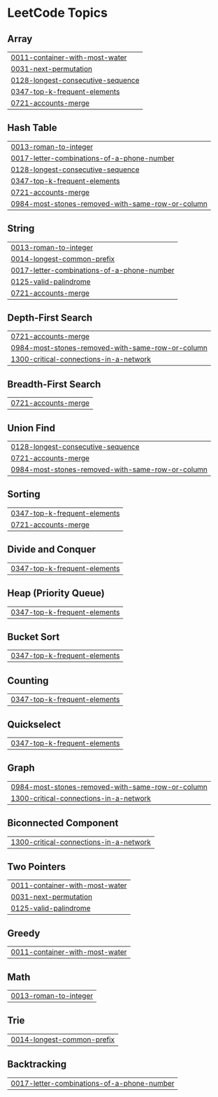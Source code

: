 <!---LeetCode Topics Start-->
# LeetCode Topics
## Array
|  |
| ------- |
| [0011-container-with-most-water](https://github.com/kkr-97/problem-1/tree/master/0011-container-with-most-water) |
| [0031-next-permutation](https://github.com/kkr-97/problem-1/tree/master/0031-next-permutation) |
| [0128-longest-consecutive-sequence](https://github.com/kkr-97/problem-1/tree/master/0128-longest-consecutive-sequence) |
| [0347-top-k-frequent-elements](https://github.com/kkr-97/problem-1/tree/master/0347-top-k-frequent-elements) |
| [0721-accounts-merge](https://github.com/kkr-97/problem-1/tree/master/0721-accounts-merge) |
## Hash Table
|  |
| ------- |
| [0013-roman-to-integer](https://github.com/kkr-97/problem-1/tree/master/0013-roman-to-integer) |
| [0017-letter-combinations-of-a-phone-number](https://github.com/kkr-97/problem-1/tree/master/0017-letter-combinations-of-a-phone-number) |
| [0128-longest-consecutive-sequence](https://github.com/kkr-97/problem-1/tree/master/0128-longest-consecutive-sequence) |
| [0347-top-k-frequent-elements](https://github.com/kkr-97/problem-1/tree/master/0347-top-k-frequent-elements) |
| [0721-accounts-merge](https://github.com/kkr-97/problem-1/tree/master/0721-accounts-merge) |
| [0984-most-stones-removed-with-same-row-or-column](https://github.com/kkr-97/problem-1/tree/master/0984-most-stones-removed-with-same-row-or-column) |
## String
|  |
| ------- |
| [0013-roman-to-integer](https://github.com/kkr-97/problem-1/tree/master/0013-roman-to-integer) |
| [0014-longest-common-prefix](https://github.com/kkr-97/problem-1/tree/master/0014-longest-common-prefix) |
| [0017-letter-combinations-of-a-phone-number](https://github.com/kkr-97/problem-1/tree/master/0017-letter-combinations-of-a-phone-number) |
| [0125-valid-palindrome](https://github.com/kkr-97/problem-1/tree/master/0125-valid-palindrome) |
| [0721-accounts-merge](https://github.com/kkr-97/problem-1/tree/master/0721-accounts-merge) |
## Depth-First Search
|  |
| ------- |
| [0721-accounts-merge](https://github.com/kkr-97/problem-1/tree/master/0721-accounts-merge) |
| [0984-most-stones-removed-with-same-row-or-column](https://github.com/kkr-97/problem-1/tree/master/0984-most-stones-removed-with-same-row-or-column) |
| [1300-critical-connections-in-a-network](https://github.com/kkr-97/problem-1/tree/master/1300-critical-connections-in-a-network) |
## Breadth-First Search
|  |
| ------- |
| [0721-accounts-merge](https://github.com/kkr-97/problem-1/tree/master/0721-accounts-merge) |
## Union Find
|  |
| ------- |
| [0128-longest-consecutive-sequence](https://github.com/kkr-97/problem-1/tree/master/0128-longest-consecutive-sequence) |
| [0721-accounts-merge](https://github.com/kkr-97/problem-1/tree/master/0721-accounts-merge) |
| [0984-most-stones-removed-with-same-row-or-column](https://github.com/kkr-97/problem-1/tree/master/0984-most-stones-removed-with-same-row-or-column) |
## Sorting
|  |
| ------- |
| [0347-top-k-frequent-elements](https://github.com/kkr-97/problem-1/tree/master/0347-top-k-frequent-elements) |
| [0721-accounts-merge](https://github.com/kkr-97/problem-1/tree/master/0721-accounts-merge) |
## Divide and Conquer
|  |
| ------- |
| [0347-top-k-frequent-elements](https://github.com/kkr-97/problem-1/tree/master/0347-top-k-frequent-elements) |
## Heap (Priority Queue)
|  |
| ------- |
| [0347-top-k-frequent-elements](https://github.com/kkr-97/problem-1/tree/master/0347-top-k-frequent-elements) |
## Bucket Sort
|  |
| ------- |
| [0347-top-k-frequent-elements](https://github.com/kkr-97/problem-1/tree/master/0347-top-k-frequent-elements) |
## Counting
|  |
| ------- |
| [0347-top-k-frequent-elements](https://github.com/kkr-97/problem-1/tree/master/0347-top-k-frequent-elements) |
## Quickselect
|  |
| ------- |
| [0347-top-k-frequent-elements](https://github.com/kkr-97/problem-1/tree/master/0347-top-k-frequent-elements) |
## Graph
|  |
| ------- |
| [0984-most-stones-removed-with-same-row-or-column](https://github.com/kkr-97/problem-1/tree/master/0984-most-stones-removed-with-same-row-or-column) |
| [1300-critical-connections-in-a-network](https://github.com/kkr-97/problem-1/tree/master/1300-critical-connections-in-a-network) |
## Biconnected Component
|  |
| ------- |
| [1300-critical-connections-in-a-network](https://github.com/kkr-97/problem-1/tree/master/1300-critical-connections-in-a-network) |
## Two Pointers
|  |
| ------- |
| [0011-container-with-most-water](https://github.com/kkr-97/problem-1/tree/master/0011-container-with-most-water) |
| [0031-next-permutation](https://github.com/kkr-97/problem-1/tree/master/0031-next-permutation) |
| [0125-valid-palindrome](https://github.com/kkr-97/problem-1/tree/master/0125-valid-palindrome) |
## Greedy
|  |
| ------- |
| [0011-container-with-most-water](https://github.com/kkr-97/problem-1/tree/master/0011-container-with-most-water) |
## Math
|  |
| ------- |
| [0013-roman-to-integer](https://github.com/kkr-97/problem-1/tree/master/0013-roman-to-integer) |
## Trie
|  |
| ------- |
| [0014-longest-common-prefix](https://github.com/kkr-97/problem-1/tree/master/0014-longest-common-prefix) |
## Backtracking
|  |
| ------- |
| [0017-letter-combinations-of-a-phone-number](https://github.com/kkr-97/problem-1/tree/master/0017-letter-combinations-of-a-phone-number) |
<!---LeetCode Topics End-->
